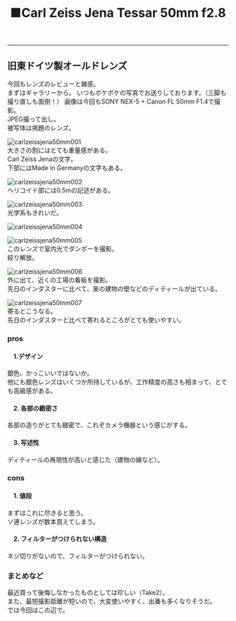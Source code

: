﻿---
layout: post
title: ■Carl Zeiss Jena Tessar 50mm f2.8
---
---

## **旧東ドイツ製オールドレンズ**
今回もレンズのレビューと雑感。  
まずはギャラリーから。
いつもボケボケの写真でお送りしております。（三脚も撮り直しも面倒！）
画像は今回もSONY NEX-5 + Canon FL 50mm F1.4で撮影。  
JPEG撮って出し。  
被写体は掲題のレンズ。   

![carlzeissjena50mm001](https://beni2nd.github.io/images/carlzeissjena50mm001.jpg)  
大きさの割にはとても重量感がある。  
Carl Zeiss Jenaの文字。  
下部にはMade in Germanyの文字もある。  

![carlzeissjena50mm002](https://beni2nd.github.io/images/carlzeissjena50mm002.jpg)  
ヘリコイド部には0.5mの記述がある。  

![carlzeissjena50mm003](https://beni2nd.github.io/images/carlzeissjena50mm003.jpg)  
光学系もきれいだ。  

![carlzeissjena50mm004](https://beni2nd.github.io/images/carlzeissjena50mm004.jpg)  

![carlzeissjena50mm005](https://beni2nd.github.io/images/carlzeissjena50mm005.jpg)  
このレンズで室内光でダンボーを撮影。  
絞り解放。  

![carlzeissjena50mm006](https://beni2nd.github.io/images/carlzeissjena50mm006.jpg)  
外に出て、近くの工場の看板を撮影。  
先日のインダスターに比べて、奥の建物の壁などのディティールが出ている。  

![carlzeissjena50mm007](https://beni2nd.github.io/images/carlzeissjena50mm007.jpg)  
寄るとこうなる。  
先日のインダスターと比べて寄れるところがとても使いやすい。


### **pros**

#### 　1.デザイン
銀色、かっこいいではないか。  
他にも銀色レンズはいくつか所持しているが、工作精度の高さも相まって、とても高級感がある。  

#### 　2. 各部の緻密さ
各部の造りがとても緻密で、これぞカメラ機器という感じがする。  

#### 　3. 写述性
ディティールの再現性が高いと感じた（建物の線など）。  


### **cons**

#### 　1. 値段
まずはこれに尽きると思う。  
ソ連レンズが数本買えてしまう。  

#### 　2. フィルターがつけられない構造
ネジ切りがないので、フィルターがつけられない。  


### **まとめなど**
最近買って後悔しなかったものとしては珍しい（Take2）。  
また、最短撮影距離が短いので、大変使いやすく、出番も多くなりそうだ。  
では今回はこの辺で。
